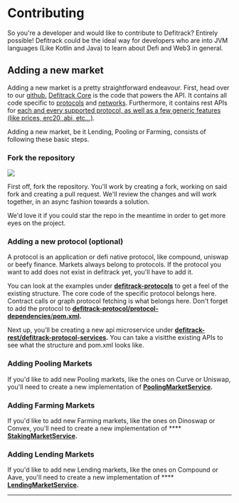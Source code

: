 # Contributing

So you're a developer and would like to contribute to Defitrack? Entirely possible! Defitrack could be the ideal way for developers who are into JVM languages (Like Kotlin and Java) to learn about Defi and Web3 in general.

## Adding a new market

Adding a new market is a pretty straightforward endeavour. First, head over to our [github.](https://github.com/defitrack) [Defitrack Core](https://github.com/defitrack/defitrack-core) is the code that powers the API. It contains all code specific to [protocols](https://github.com/defitrack/defitrack-core/tree/main/defitrack-protocols) and [networks](https://github.com/defitrack/defitrack-core/tree/main/defitrack-blockchains). Furthermore, it contains rest APIs for [each and every supported protocol, as well as a few generic features (like prices, erc20, abi, etc...)](https://github.com/defitrack/defitrack-core/tree/main/defitrack-rest).&#x20;

Adding a new market, be it Lending, Pooling or Farming, consists of following these basic steps.

### Fork the repository

![](../.gitbook/assets/Screenshot\_20220530\_092551.png)

First off, fork the repository. You'll work by creating a fork, working on said fork and creating a pull request. We'll review the changes and will work together, in an async fashion towards a solution.

We'd love it if you could star the repo in the meantime in order to get more eyes on the project.

### Adding a new protocol (optional)&#x20;

A protocol is an application or defi native protocol, like compound, uniswap or beefy finance. Markets always belong to protocols. If the protocol you want to add does not exist in defitrack yet, you'll have to add it.

You can look at the examples under [**defitrack-protocols**](https://github.com/defitrack/defitrack-core/tree/main/defitrack-protocols) to get a feel of the existing structure. The core code of the specific protocol belongs here. Contract calls or graph protocol fetching is what belongs here. Don't forget to add the protocol to [**defitrack-protocol/protocol-dependencies**/**pom.xml**](https://github.com/defitrack/defitrack-core/tree/main/defitrack-protocols/protocol-dependencies/pom.xml)**.**&#x20;

Next up, you'll be creating a new api microservice under [**defitrack-rest/defitrack-protocol-services**](https://github.com/defitrack/defitrack-core/tree/main/defitrack-rest/defitrack-protocol-services)**.** You can take a visitthe existing APIs to see what the structure and pom.xml looks like.&#x20;

### Adding Pooling Markets

If you'd like to add new Pooling markets, like the ones on Curve or Uniswap, you'll need to create a new implementation of [**PoolingMarketService**](https://github.com/defitrack/defitrack-core/blob/main/defitrack-rest/defitrack-api/src/main/java/io/defitrack/pool/PoolingMarketService.kt)**.**&#x20;

### Adding **Farming** Markets

If you'd like to add new Farming markets, like the ones on Dinoswap or Convex, you'll need to create a new implementation of **** [**StakingMarketService**](https://github.com/defitrack/defitrack-core/blob/main/defitrack-rest/defitrack-api/src/main/java/io/defitrack/staking/StakingMarketService.kt)**.**

### **Adding Lending Markets**

If you'd like to add new Lending markets, like the ones on Compound or Aave, you'll need to create a new implementation of **** [**LendingMarketService**](https://github.com/defitrack/defitrack-core/blob/main/defitrack-rest/defitrack-api/src/main/java/io/defitrack/lending/LendingMarketService.kt)**.**&#x20;

****
